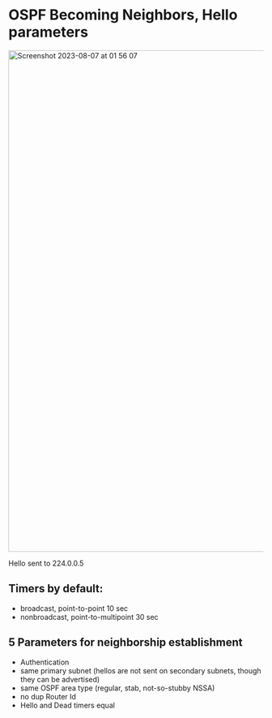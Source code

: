 # OSPF Becoming Neighbors, Hello parameters
<img width="989" alt="Screenshot 2023-08-07 at 01 56 07" src="https://github.com/DariaShantalova/dariashantalova.github.io/assets/34622678/6a170440-a71b-4a28-8525-11d862762884">


Hello sent to 224.0.0.5  
## Timers by default:  
* broadcast, point-to-point 10 sec  
* nonbroadcast, point-to-multipoint 30 sec

## 5 Parameters for neighborship establishment
* Authentication  
* same primary subnet (hellos are not sent on secondary subnets, though they can be advertised)  
* same OSPF area type (regular, stab, not-so-stubby NSSA)  
* no dup Router Id  
* Hello and Dead timers equal  
